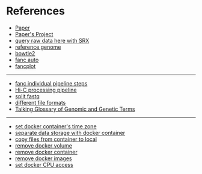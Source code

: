 # References

- [Paper](https://www.science.org/doi/10.1126/sciadv.aar8082)
- [Paper's Project](https://www.ncbi.nlm.nih.gov/geo/query/acc.cgi?acc=GSE99107)
- [query raw data here with SRX](https://www.ebi.ac.uk/ena/browser/view/)
- [reference genome](https://hgdownload.soe.ucsc.edu/downloads.html#fruitfly)
- [bowtie2](https://bowtie-bio.sourceforge.net/bowtie2/manual.shtml#indexing-a-reference-genome)
- [fanc auto](https://fan-c.readthedocs.io/en/latest/fanc-executable/fanc-generate-hic/fanc_auto.html)
- [fancplot](https://fan-c.readthedocs.io/en/latest/fancplot-executable/fancplot_basic.html)

---

- [fanc individual pipeline steps](https://vaquerizaslab.github.io/fanc/fanc-executable/fanc-generate-hic/fanc_modular_steps.html)
- [Hi-C processing pipeline](https://data.4dnucleome.org/resources/data-analysis/hi_c-processing-pipeline)
- [split fastq](https://pypi.org/project/fastqsplitter/)
- [different file formats](https://www.encodeproject.org/help/file-formats/)
- [Talking Glossary of Genomic and Genetic Terms](https://www.genome.gov/genetics-glossary)

---

- [set docker container's time zone](https://learningsky.io/how-to-set-timezone-on-docker-image/)
- [separate data storage with docker container]()
- [copy files from container to local]()
- [remove docker volume](https://docs.docker.com/engine/reference/commandline/volume_rm/)
- [remove docker container](https://docs.docker.com/engine/reference/commandline/rm/)
- [remove docker images](https://docs.docker.com/engine/reference/commandline/rmi/)
- [set docker CPU access](https://docs.docker.com/config/containers/resource_constraints/#cpu)

